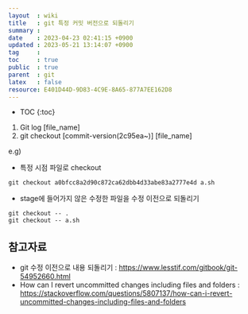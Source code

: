 ```yaml
---
layout  : wiki
title   : git 특정 커밋 버전으로 되돌리기
summary : 
date    : 2023-04-23 02:41:15 +0900
updated : 2023-05-21 13:14:07 +0900
tag     : 
toc     : true
public  : true
parent  : git
latex   : false
resource: E401D44D-9D83-4C9E-8A65-877A7EE162D8
---
```

* TOC
{:toc}

1. Git log [file_name]
2. git checkout [commit-version(2c95ea~)] [file_name]

e.g)
* 특정 시점 파일로 checkout
```console
git checkout a0bfcc8a2d90c872ca62dbb4d33abe83a2777e4d a.sh
```

* stage에 들어가지 않은 수정한 파일을 수정 이전으로 되돌리기
```console
git checkout -- .
git checkout -- a.sh
```

## 참고자료
* git 수정 이전으로 내용 되돌리기 : <https://www.lesstif.com/gitbook/git-54952660.html>
* How can I revert uncommitted changes including files and folders : <https://stackoverflow.com/questions/5807137/how-can-i-revert-uncommitted-changes-including-files-and-folders>
